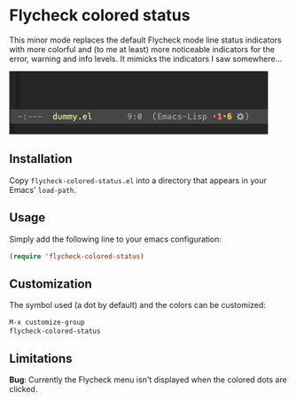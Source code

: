 # Flycheck colored status

This minor mode replaces the default Flycheck mode line status indicators with more colorful and (to me at least) more noticeable indicators for the error, warning and info levels. It mimicks the indicators I saw somewhere...

![Screenshot](screenshot.png?raw=true "Flycheck colored status")

## Installation

Copy `flycheck-colored-status.el` into a directory that appears in your Emacs' `load-path`.

## Usage

Simply add the following line to your emacs configuration:
```lisp
(require 'flycheck-colored-status)
```

## Customization

The symbol used (a dot by default) and the colors can be customized:

```plain
M-x customize-group
flycheck-colored-status
```

## Limitations

**Bug**: Currently the Flycheck menu isn't displayed when the colored dots are clicked.
